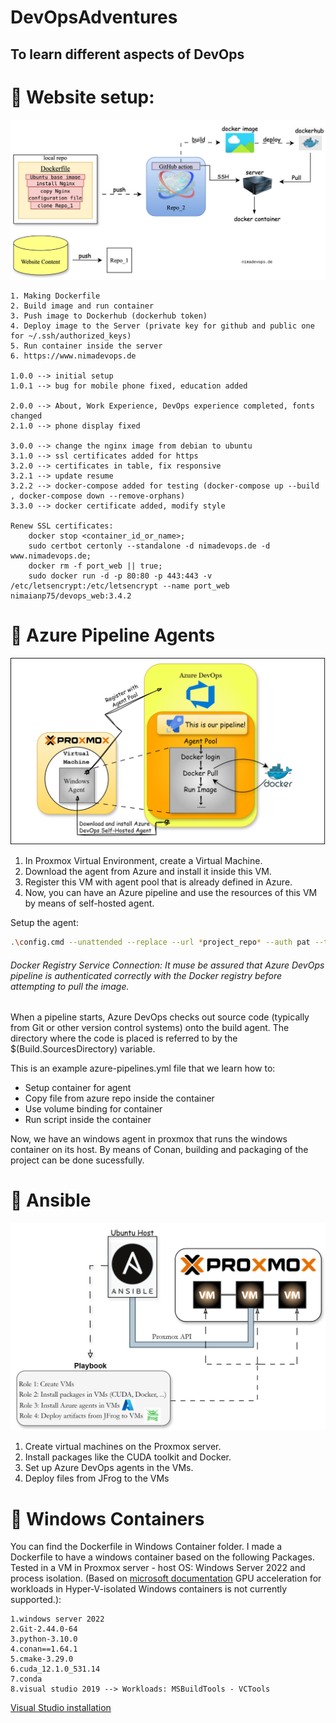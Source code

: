 # DevOpsAdventures
## To learn different aspects of DevOps

# &#128640; Website setup:
![Alt text](images/website_cycle.svg)

	1. Making Dockerfile
	2. Build image and run container
	3. Push image to Dockerhub (dockerhub token)
	4. Deploy image to the Server (private key for github and public one for ~/.ssh/authorized_keys)
	5. Run container inside the server
 	6. https://www.nimadevops.de

	1.0.0 --> initial setup
	1.0.1 --> bug for mobile phone fixed, education added

 	2.0.0 --> About, Work Experience, DevOps experience completed, fonts changed
	2.1.0 --> phone display fixed

	3.0.0 --> change the nginx image from debian to ubuntu
	3.1.0 --> ssl certificates added for https
	3.2.0 --> certificates in table, fix responsive
	3.2.1 --> update resume
	3.2.2 --> docker-compose added for testing (docker-compose up --build , docker-compose down --remove-orphans)
	3.3.0 --> docker certificate added, modify style

	Renew SSL certificates:
		docker stop <container_id_or_name>;
		sudo certbot certonly --standalone -d nimadevops.de -d www.nimadevops.de;
		docker rm -f port_web || true;
		sudo docker run -d -p 80:80 -p 443:443 -v /etc/letsencrypt:/etc/letsencrypt --name port_web nimaianp75/devops_web:3.4.2


# &#128640; Azure Pipeline Agents
![Alt text](images/azure_pipeline_agents.png)

1. In Proxmox Virtual Environment, create a Virtual Machine. 
2. Download the agent from Azure and install it inside this VM.
3. Register this VM with agent pool that is already defined in Azure.
4. Now, you can have an Azure pipeline and use the resources of this VM by means of self-hosted agent.


Setup the agent:

```bash
.\config.cmd --unattended --replace --url *project_repo* --auth pat --token *PAT* --pool *agent_pool_name* --agent *agent_name* --acceptTeeEula --runAsService --windowsLogonAccount *computer_name\Administrator* --windowsLogonPassword Administrator
```

###### Docker Registry Service Connection: It muse be assured that Azure DevOps pipeline is authenticated correctly with the Docker registry before attempting to pull the image.

When a pipeline starts, Azure DevOps checks out source code (typically from Git or other version control systems) onto the build agent. The directory where the code is placed is referred to by the $(Build.SourcesDirectory) variable.

This is an example azure-pipelines.yml file that we learn how to:

- Setup container for agent
- Copy file from azure repo inside the container
- Use volume binding for container
- Run script inside the container

Now, we have an windows agent in proxmox that runs the windows container on its host. By means of Conan, building and packaging of the project can be done sucessfully.

# &#128640; Ansible
![Alt text](images/ansible.svg)
1. Create virtual machines on the Proxmox server.
2. Install packages like the CUDA toolkit and Docker.
3. Set up Azure DevOps agents in the VMs.
4. Deploy files from JFrog to the VMs


# &#128640; Windows Containers
You can find the Dockerfile in Windows Container folder.
I made a Dockerfile to have a windows container based on the following Packages. Tested in a VM in Proxmox server - host OS: Windows Server 2022 and process isolation. (Based on [microsoft documentation](https://learn.microsoft.com/en-us/virtualization/windowscontainers/deploy-containers/gpu-acceleration#requirements) GPU acceleration for workloads in Hyper-V-isolated Windows containers is not currently supported.):

	1.windows server 2022
	2.Git-2.44.0-64
	3.python-3.10.0
	4.conan==1.64.1
	5.cmake-3.29.0 
	6.cuda_12.1.0_531.14
	7.conda
	8.visual studio 2019 --> Workloads: MSBuildTools - VCTools

[Visual Studio installation](https://learn.microsoft.com/en-us/visualstudio/install/use-command-line-parameters-to-install-visual-studio?view=vs-2019)
